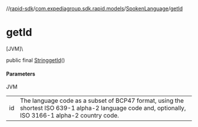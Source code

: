 //[rapid-sdk](../../../index.md)/[com.expediagroup.sdk.rapid.models](../index.md)/[SpokenLanguage](index.md)/[getId](get-id.md)

# getId

[JVM]\

public final [String](https://docs.oracle.com/javase/8/docs/api/java/lang/String.html)[getId](get-id.md)()

#### Parameters

JVM

| | |
|---|---|
| id | The language code as a subset of BCP47 format, using the shortest ISO 639-1 alpha-2 language code and, optionally, ISO 3166-1 alpha-2 country code. |

